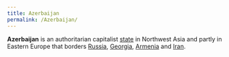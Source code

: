 ```yaml
---
title: Azerbaijan
permalink: /Azerbaijan/
---
```


**Azerbaijan** is an authoritarian capitalist
[state](List_of_States "wikilink") in Northwest Asia and partly in
Eastern Europe that borders [Russia](Russia "wikilink"),
[Georgia](Georgia "wikilink"), [Armenia](Armenia "wikilink") and
[Iran](Iran "wikilink").
